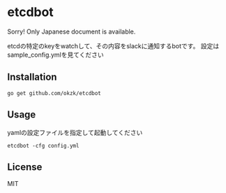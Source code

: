 etcdbot
================

Sorry! Only Japanese document is available.

etcdの特定のkeyをwatchして、その内容をslackに通知するbotです。
設定はsample_config.ymlを見てください


Installation
------------

    go get github.com/okzk/etcdbot

Usage
-----

yamlの設定ファイルを指定して起動してください

    etcdbot -cfg config.yml
    

License
-------

MIT
